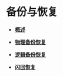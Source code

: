 # 备份与恢复<a name="ZH-CN_TOPIC_0289897015"></a>

-   **[概述](概述.md)**  

-   **[物理备份恢复](物理备份恢复.md)**  

-   **[逻辑备份恢复](逻辑备份恢复.md)**  

-   **[闪回恢复](闪回恢复.md)**  


